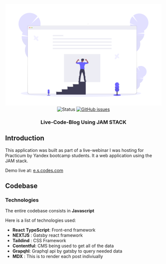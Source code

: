 <div align="center">

[![Blog](/public/about-me.png)](https://live-blog-phi.vercel.app/)
![Status](https://img.shields.io/badge/status-on--going-blue)
[![GitHub issues](https://img.shields.io/github/issues/enyelsequeira/next-tailwind-blog?style=flat-square)](https://github.com/enyelsequeira/next-tailwind-blog/issues)
### Live-Code-Blog Using JAM STACK

</div>

## Introduction



This application was built as part of a live-webinar I was hosting for Practicum by Yandex bootcamp students. It a web application using the JAM stack.

Demo live at: [e.s.codes.com](https://next-tailwind-blog-git-main-enyelsequeira.vercel.app/)

## Codebase

### Technologies

The entire codebase consists in **Javascript**

Here is a list of technologies used:

- **React** **TypeScript**: Front-end framework
- **NEXTJS** : Gatsby react framework
- **Taildind** : CSS Framework
- **Contentful**: CMS being used to get all of the data
- **Grapqhl**: Graphql api by gatsby to query needed data
- **MDX** : This is to render each post indiviually 
